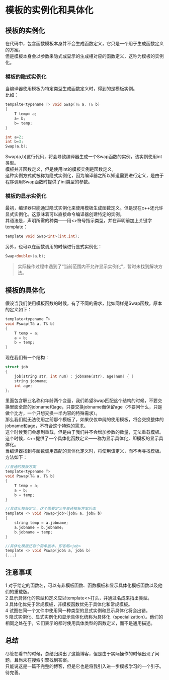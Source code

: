 # 模板的实例化和具体化
## 模板的实例化
在代码中，包含函数模板本身并不会生成函数定义，它只是一个用于生成函数定义的方案。   
但是模板本身会以参数来隐式或显示的生成相对应的函数定义，这称为模板的实例化。   
### 模板的隐式实例化
当编译器使用模板为特定类型生成函数定义时，得到的是模板实例。   
比如：  
```c
tempalte<typename T> void Swap(T& a, T& b)  
{   
	T temp= a;  
	a= b;  
	b= temp;   
}   

int a=2;   
int b=3;   
Swap(a,b);   
```   
Swap(a,b)这行代码，将会导致编译器生成一个Swap函数的实例，该实例使用int类型。   
模板并非函数定义，但是使用int的模板实例是函数定义。    
这种实例方式就被称为隐式实例化，因为编译器之所以知道需要进行定义，是由于程序调用Swap函数时提供了int类型的参数。   
### 模板的显示实例化
最初，编译器只能通过隐式实例化来使用模板生成函数定义。但是现在c++还允许显式实例化。这意味着可以直接命令编译器创建特定的实例。   
其语法是，声明所需的种类——用<>符号指示类型，并在声明前加上关键字template：   
```c
template void Swap<int>(int,int);   
```  
另外，也可以在函数调用的时候进行显式实例化：   
```c
Swap<double>(a,b);   
```  
> 实际操作过程中遇到了“当前范围内不允许显示实例化”，暂时未找到解决方法。   
## 模板的具体化
假设当我们使用模板函数的时候，有了不同的需求，比如同样是Swap函数，原本的定义如下：  
```c
template<typename T>  
void Pswap(T& a, T& b)   
{   
	T temp = a;  
	a = b;  
	b = temp;   
}     
```    
现在我们有一个结构：  
```c
struct job  
{   
	job(string str, int num) : jobname(str), age(num) { }   
	string jobname;   
	int age;  
};    
```    
里面包含职业名称和年龄两个变量，我们希望Swap匹配这个结构的时候，不要交换里面全部的jobname和age，只要交换jobname而保留age（不要问什么，只是做个比方，一个只想交换一半内容的特殊需求）。  
那么我们就无法使用之前那个模板了，如果仅仅单纯的使用模板，将会交换整体的jobname和age，不符合这个特殊的需求。   
这个时候我们会想到重载，但是由于我们并不会增加参数的数量，无法重载模板。   
这个时候，c++提供了一个具体化函数定义——称为显示具体化，即模板的显示具体化。   
当编译器找到与函数调用匹配的具体化定义时，将使用该定义，而不再寻找模板。   
方法如下：  
```c
//普通的模板方案   
template<typename T>   
void Pswap(T& a, T& b)    
{   
	T temp = a;  
	a = b;   
	b = temp;   
}     

//具体化模板定义，这个需要定义在普通模板方案后面      
template <> void Pswap<job>(job& a, job& b)    
{   
	string temp = a.jobname;    
	a.jobname = b.jobname;   
	b.jobname = temp;   
}     

//具体化模板还有个简单版本，即省略<job>  
template <> void Pswap(job& a, job& b)     
{...}   
```   
## 注意事项  
1 对于给定的函数名，可以有非模板函数、函数模板和显示具体化模板函数以及他们的重载版。   
2 显示具体化的原型和定义应以template<>打头，并通过名成来指出类型。   
3 具体化优先于常规模板，非模板函数优先于具体化和常规模板。   
4 试图在同一个文件中使用同一种类型的显式实例和显示具体化将会出错。  
5 隐式实例化、显式实例化和显示具体化统称为具体化（specialization）。他们的相同之处在于，它们表示的都时使用具体类型的函数定义，而不是通用描述。   
## 总结
尽管在看书的时候，总结归纳出了这篇博客，但是由于实际操作的时候出现了问题，且尚未在搜索引擎找到答案。  
只能说这是一篇不完整的博客，但是它也是将我引入进一步模板学习的一个引子。   
待完善。   